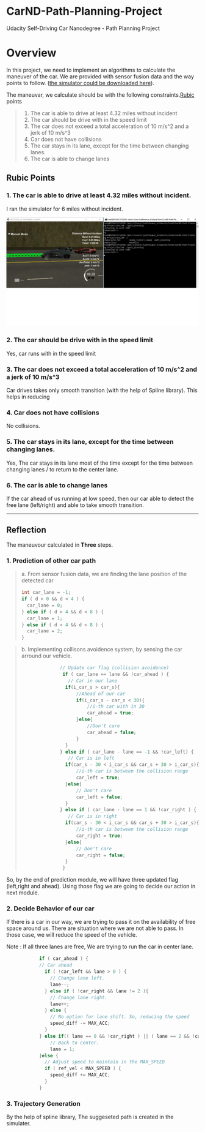 # CarND-Path-Planning-Project
Udacity Self-Driving Car Nanodegree - Path Planning Project


# Overview

In this project, we need to implement an algorithms to calculate the maneuver of the car. We are provided with sensor fusion data and the way points to follow. ([the simulator could be downloaded here](https://github.com/udacity/self-driving-car-sim/releases/tag/T3_v1.2)).

The maneuvar, we calculate should be with the following constraints.[Rubic](https://review.udacity.com/#!/rubrics/1020/view) points
> 1. The car is able to drive at least 4.32 miles without incident
> 2. The car should be drive with in the speed limit
> 3. The car does not exceed a total acceleration of 10 m/s^2 and a jerk of 10 m/s^3
> 4. Car does not have collisions
> 5. The car stays in its lane, except for the time between changing lanes.
> 6. The car is able to change lanes

## Rubic Points

### 1.  The car is able to drive at least 4.32 miles without incident.
I ran the simulator for 6 miles without incident.

![Driving](images/drive.png)

### 2. The car should be drive with in the speed limit
Yes, car runs with in the speed limit

### 3. The car does not exceed a total acceleration of 10 m/s^2 and a jerk of 10 m/s^3
Car drives takes only smooth transition (with the help of Spline library). This helps in reducing 

### 4. Car does not have collisions
No collisions.

### 5. The car stays in its lane, except for the time between changing lanes.
Yes, The car stays in its lane most of the time except for the time between changing lanes  / to return to the center lane.

### 6. The car is able to change lanes
If the car ahead of us running at low speed, then our car able to detect the free lane (left/right) and able to take smooth transition.

---

## Reflection

The maneuvour calculated in **Three** steps.

### 1. Prediction of other car path
> a. From sensor fusion data, we are finding the lane position of the detected car 
> ```C
>int car_lane = -1;
>if ( d > 0 && d < 4 ) {
>	car_lane = 0;
>} else if ( d > 4 && d < 8 ) {
>	car_lane = 1;
>} else if ( d > 4 && d < 8 ) {
>	car_lane = 2;
>}
>```

>b. Implementing collisons avoidence system, by sensing the car arround our vehicle.
>```C
>				// Update car flag (collision avoidence)
>                if ( car_lane == lane && !car_ahead ) {
>                  // Car in our lane
>				  if(i_car_s > car_s){
>					  //Ahead of our car
>					  if(i_car_s - car_s < 30){
>						  //i-th car with in 30
>						  car_ahead = true;
>					  }else{
>						  //Don't care 
>						  car_ahead = false;
>					  }
>				  }
>               } else if ( car_lane - lane == -1 && !car_left) {
>                  // Car is in left
>				  if(car_s - 30 < i_car_s && car_s + 30 > i_car_s){
>					  //i-th car is between the collision range
>					  car_left = true;
>				  }else{
>					  // Don't care
>					  car_left = false;
>				  }
>               } else if ( car_lane - lane == 1 && !car_right ) {
>                  // Car is in right
>				  if(car_s - 30 < i_car_s && car_s + 30 > i_car_s){
>					  //i-th car is between the collision range
>					  car_right = true;
>				  }else{
>					  // Don't care
>					  car_right = false;
>				  }
>                }
>```    

So, by the end of prediction module, we will have three updated flag (left,right and ahead). Using those flag we are going to decide our action in next module.

### 2. Decide Behavior of our car
If there is a car in our way, we are trying to pass it on the availability of free space around us. There are situation where we are not able to pass. In those case, we will reduce the speed of the vehicle.

Note : If all three lanes are free, We are trying to run the car in center lane. 
```C
			if ( car_ahead ) { 
			// Car ahead
              if ( !car_left && lane > 0 ) {
                // Change lane left.
                lane--; 
              } else if ( !car_right && lane != 2 ){
                // Change lane right.
                lane++; 
              } else {
				// No option for lane shift. So, reducing the speed
                speed_diff -= MAX_ACC;
              }
            } else if(( lane == 0 && !car_right ) || ( lane == 2 && !car_left ) ) {
				// Back to center.
                lane = 1; 
            }else {
              // Adjust speed to maintain in the MAX_SPEED
              if ( ref_vel < MAX_SPEED ) {
                speed_diff += MAX_ACC;
              }
            }
```
### 3. Trajectory Generation
By the help of spline library, The suggeseted path is created in the simulater. 
